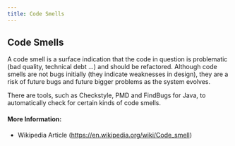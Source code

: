 ```yaml
---
title: Code Smells
---
```

## Code Smells

A code smell is a surface indication that the code in question is problematic (bad quality, technical debt ...) and should be refactored.
Although code smells are not bugs initially (they indicate weaknesses in design), they are a risk of future bugs and future bigger problems as the system evolves.

There are tools, such as Checkstyle, PMD and FindBugs for Java, to automatically check for certain kinds of code smells.
 


#### More Information:
<!-- Please add any articles you think might be helpful to read before writing the article -->

* Wikipedia Article (https://en.wikipedia.org/wiki/Code_smell)
